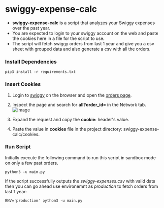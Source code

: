 # swiggy-expense-calc

- __swiggy-expense-calc__ is a script that analyzes your Swiggy expenses over the past year.
- You are expected to login to your swiggy account on the web and paste the cookies here in a file for the script to use. 
- The script will fetch swiggy orders from last 1 year and give you a csv sheet with grouped data and also generate a csv with all the orders.

### Install Dependencies

```
pip3 install -r requirements.txt
```

### Insert Cookies

1. Login to [swiggy](https://www.swiggy.com) on the browser and open the [orders page](https://www.swiggy.com/my-account/orders).
2. Inspect the page and search for __all?order_id=__ in the Network tab.
![image](https://github.com/user-attachments/assets/e6dd25e9-da72-441e-b00f-ab7fb1753162)

3. Expand the request and copy the __cookie:__ header's value.
4. Paste the value in __cookies__ file in the project directory: swiggy-expense-calc/cookies.

### Run Script

Initially execute the following command to run this script in sandbox mode on only a few past orders.
```
python3 -u main.py
```

If the script successfully outputs the _swiggy-expenses.csv_ with valid data then you can go ahead use environemnt as _production_ to fetch orders from last 1 year:

```
ENV='production' python3 -u main.py
```
